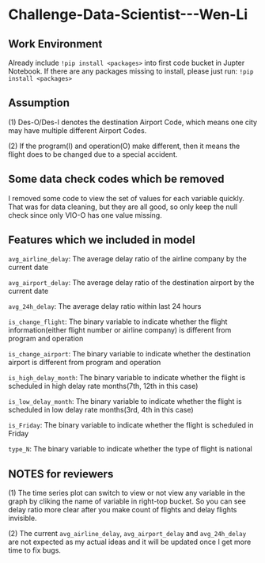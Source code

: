 # Challenge-Data-Scientist---Wen-Li
## Work Environment
Already include `!pip install <packages>` into first code bucket in Jupter Notebook. If there are any packages missing to install, please just run:
                `!pip install <packages>`
## Assumption
(1) Des-O/Des-I denotes the destination Airport Code, which means one city may have multiple different Airport Codes.


(2) If the program(I) and operation(O) make different, then it means the flight does to be changed due to a special accident.

## Some data check codes which be removed
I removed some code to view the set of values for each variable quickly. That was for data cleaning, but they are all good, so only keep the null check since only VIO-O has one value missing.

## Features which we included in model
`avg_airline_delay`: The average delay ratio of the airline company by the current date

`avg_airport_delay`:  The average delay ratio of the destination airport by the current date

`avg_24h_delay`: The average delay ratio within last 24 hours

`is_change_flight`: The binary variable to indicate whether the flight information(either flight number or airline company) is different from program and operation

`is_change_airport`: The binary variable to indicate whether the destination airport is different from program and operation

`is_high_delay_month`: The binary variable to indicate whether the flight is scheduled in high delay rate months(7th, 12th in this case)

`is_low_delay_month`: The binary variable to indicate whether the flight is scheduled in low delay rate months(3rd, 4th in this case)

`is_Friday`: The binary variable to indicate whether the flight is scheduled in Friday

`type_N`: The binary variable to indicate whether the type of flight is national

## NOTES for reviewers
(1) The time series plot can switch to view or not view any variable in the graph by cliking the name of variable in right-top bucket. So you can see delay ratio more clear after you make count of flights and delay flights invisible.

(2) The current `avg_airline_delay`, `avg_airport_delay` and `avg_24h_delay` are not expected as my actual ideas and it will be updated once I get more time to fix bugs.

